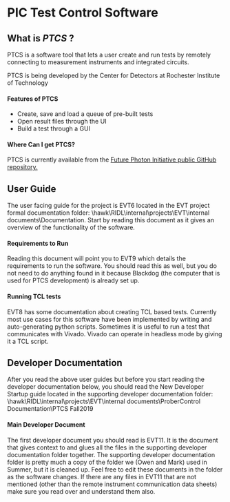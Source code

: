 # **P**IC **T**est **C**ontrol **S**oftware

## What is *PTCS* ?
PTCS is a software tool that lets a user create and run tests by remotely connecting to measurement instruments and integrated circuits. 

PTCS is being developed by the Center for Detectors at Rochester Institute of Technology

#### Features of PTCS
* Create, save and load a queue of pre-built tests
* Open result files through the UI
* Build a test through a GUI

#### Where Can I get PTCS?
PTCS is currently available from the [Future Photon Initiative public GitHub repository.](https://github.com/FuturePhotonInitiative/PTCS)

## User Guide
The user facing guide for the project is EVT6 located in the EVT project formal documentation folder:
\\hawk\RIDL\internal\projects\EVT\internal documents\Documentation.
Start by reading this document as it gives an overview of the functionality of the software.

#### Requirements to Run
Reading this document will point you to EVT9 which details the requirements to run the software. 
You should read this as well, but you do not need to do anything found in it because Blackdog 
(the computer that is used for PTCS development) is already set up.

#### Running TCL tests
EVT8 has some documentation about creating TCL based tests. Currently most use cases for this software have been 
implemented by writing and auto-generating python scripts. Sometimes it is useful to run a test that communicates with 
Vivado. Vivado can operate in headless mode by giving it a TCL script.

## Developer Documentation
After you read the above user guides but before you start reading the developer documentation below, you should read the New Developer Startup guide
located in the supporting developer documentation folder: 
\\hawk\RIDL\internal\projects\EVT\internal documents\ProberControl Documentation\PTCS Fall2019

#### Main Developer Document
The first developer document you should read is EVT11. It is the document that gives context to and glues all the files in the supporting developer documentation folder together.
The supporting developer documentation folder is pretty much a copy of the folder we (Owen and Mark) used in Summer, but it is cleaned up. Feel free to edit these documents in the folder as the software changes.
If there are any files in EVT11 that are not mentioned (other than the remote instrument communication data sheets) make sure you read over and understand them also.
